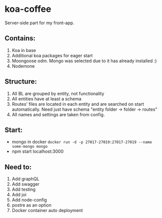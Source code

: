 # koa-coffee
Server-side part for my front-app. 

## Contains:
1. Koa in base
2. Additional koa packages for eager start
3. Moongoose odm. Mongo was selected due to it has already installed :)
4. Nodemone

## Structure:
1. All BL are grouped by entity, not functionality
2. All entities have at least a schema
3. Routes' files are located in each entity and are searched on start automatically. Need just  have schema "entity folder -> folder -> routes"
4. All names and settings are taken from config.

## Start:
- mongo in docker `docker run -d -p 27017-27019:27017-27019 --name some-mongo mongo`
- npm start localhost:3000

## Need to:
1. Add graphQL
2. Add swagger
3. Add testing
4. Add joi
5. Add node-config
6. postre as an option
7. Docker container auto deployment
